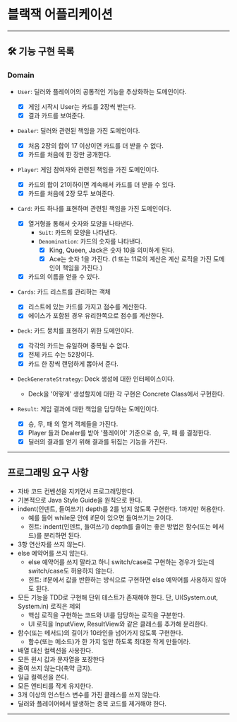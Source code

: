# 블랙잭 어플리케이션

---

## 🛠 기능 구현 목록

### Domain

* `User`: 딜러와 플레이어의 공통적인 기능을 추상화하는 도메인이다.
  * [x] 게임 시작시 User는 카드를 2장씩 받는다.
  * [x] 결과 카드를 보여준다.

* `Dealer`: 딜러와 관련된 책임을 가진 도메인이다.
  * [x] 처음 2장의 합이 17 이상이면 카드를 더 받을 수 없다.
  * [x] 카드를 처음에 한 장만 공개한다.

* `Player`: 게임 참여자와 관련된 책임을 가진 도메인이다.
  * [x] 카드의 합이 21이하이면 계속해서 카드를 더 받을 수 있다.
  * [x] 카드를 처음에 2장 모두 보여준다.

* `Card`: 카드 하나를 표현하며 관련된 책임을 가진 도메인이다.
  * [x] 열거형을 통해서 숫자와 모양을 나타낸다.
    * `Suit`: 카드의 모양을 나타낸다.
    * `Denomination`: 카드의 숫자를 나타낸다.
      * [x] King, Queen, Jack은 숫자 10을 의미하게 된다.
      * [x] Ace는 숫자 1을 가진다. (1 또는 11로의 계산은 계산 로직을 가진 도메인이 책임을 가진다.)
  * [x] 카드의 이름을 얻을 수 있다.

* `Cards`: 카드 리스트를 관리하는 객체
  * [x] 리스트에 있는 카드를 가지고 점수를 계산한다.
  * [x] 에이스가 포함된 경우 유리한쪽으로 점수를 계산한다.

* `Deck`: 카드 뭉치를 표현하기 위한 도메인이다.
  * [x] 각각의 카드는 유일하며 중복될 수 없다.
  * [x] 전체 카드 수는 52장이다.
  * [x] 카드 한 장씩 랜덤하게 뽑아서 준다.

* `DeckGenerateStrategy`: Deck 생성에 대한 인터페이스이다.
  * Deck을 '어떻게' 생성할지에 대한 각 구현은 Concrete Class에서 구현한다.

* `Result`: 게임 결과에 대한 책임을 담당하는 도메인이다.
  * [x] 승, 무, 패 의 열거 객체들을 가진다.
  * [x] Player 들과 Dealer를 받아 '플레이어' 기준으로 승, 무, 패 를 결정한다.
  * [x] 딜러의 결과를 얻기 위해 결과를 뒤집는 기능을 가진다.

---

## 프로그래밍 요구 사항

- 자바 코드 컨벤션을 지키면서 프로그래밍한다.
- 기본적으로 Java Style Guide을 원칙으로 한다.
- indent(인덴트, 들여쓰기) depth를 2를 넘지 않도록 구현한다. 1까지만 허용한다.
  - 예를 들어 while문 안에 if문이 있으면 들여쓰기는 2이다.
  - 힌트: indent(인덴트, 들여쓰기) depth를 줄이는 좋은 방법은 함수(또는 메서드)를 분리하면 된다.
- 3항 연산자를 쓰지 않는다.
- else 예약어를 쓰지 않는다.
  - else 예약어를 쓰지 말라고 하니 switch/case로 구현하는 경우가 있는데 switch/case도 허용하지 않는다.
  - 힌트: if문에서 값을 반환하는 방식으로 구현하면 else 예약어를 사용하지 않아도 된다.
- 모든 기능을 TDD로 구현해 단위 테스트가 존재해야 한다. 단, UI(System.out, System.in) 로직은 제외
  - 핵심 로직을 구현하는 코드와 UI를 담당하는 로직을 구분한다.
  - UI 로직을 InputView, ResultView와 같은 클래스를 추가해 분리한다.
- 함수(또는 메서드)의 길이가 10라인을 넘어가지 않도록 구현한다.
  - 함수(또는 메소드)가 한 가지 일만 하도록 최대한 작게 만들어라.
- 배열 대신 컬렉션을 사용한다.
- 모든 원시 값과 문자열을 포장한다
- 줄여 쓰지 않는다(축약 금지).
- 일급 컬렉션을 쓴다.
- 모든 엔티티를 작게 유지한다.
- 3개 이상의 인스턴스 변수를 가진 클래스를 쓰지 않는다.
- 딜러와 플레이어에서 발생하는 중복 코드를 제거해야 한다.

---
  
